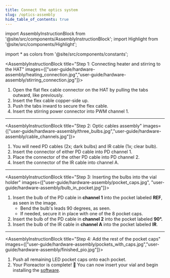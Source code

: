 ```yaml
---
title: Connect the optics system
slug: /optics-assembly
hide_table_of_contents: true
---
```


import AssemblyInstructionBlock from '@site/src/components/AssemblyInstructionBlock';
import Highlight from '@site/src/components/Highlight';

import * as colors from '@site/src/components/constants';

<AssemblyInstructionBlock title="Step 1: Connecting heater and stirring to the HAT" images={["user-guide/hardware-assembly/heating_connection.jpg","user-guide/hardware-assembly/stirring_connection.jpg"]}>

1.	Open the <Highlight color={colors.orange}>flat flex cable connector on the HAT</Highlight> by pulling the tabs outward, like previously.
2.	Insert the flex cable copper-side up. 
3.	Push the tabs inward to secure the flex cable.
4.	Insert the <Highlight color={colors.green}>stirring power connector into PWM channel 1.</Highlight>

</AssemblyInstructionBlock>

-----

<AssemblyInstructionBlock title="Step 2: Optic cables assembly" images={["user-guide/hardware-assembly/three_bulbs.jpg","user-guide/hardware-assembly/cable_channels.jpg"]}>

1.	You will need PD cables (2x; dark bulbs) and IR cable (1x; clear bulb). 
2.	Insert the connector of either <Highlight color={colors.blue}>PD cable into PD channel 1.</Highlight>
3.	Place the connector of the <Highlight color={colors.blue}>other PD cable into PD channel 2.</Highlight>
4.	Insert the connector of the <Highlight color={colors.red}>IR cable into channel A.</Highlight>

</AssemblyInstructionBlock>

-----

<AssemblyInstructionBlock title="Step 3: Inserting the bulbs into the vial holder" images={["user-guide/hardware-assembly/pocket_caps.jpg", "user-guide/hardware-assembly/bulb_in_pocket.jpg"]}>

1.	Insert the bulb of the PD cable in **channel 1** into the <Highlight color={colors.red}>pocket labeled **REF**,</Highlight> as seen in the image. 
	*	Bend the bulb's leads 90 degrees, as seen.
	*	If needed, secure it in place with one of the <Highlight color={colors.blue}>8 pocket caps.</Highlight> 
2.	Insert the bulb of the PD cable in **channel 2** into the <Highlight color={colors.magenta}>pocket labeled **90°.**</Highlight>
3.	Insert the bulb of the IR cable in **channel A** into the pocket labeled **IR**.

</AssemblyInstructionBlock>

-----

<AssemblyInstructionBlock title="Step 4: Add the rest of the pocket caps" images={["user-guide/hardware-assembly/pockets_with_caps.jpg","user-guide/hardware-assembly/finished_pio.jpg"]}>

1.	Push all remaining LED pocket caps onto each pocket.
2.	Your Pioreactor is complete! 🚀 You can now insert your vial and begin installing the [software](/user-guide/software-set-up).

</AssemblyInstructionBlock>
